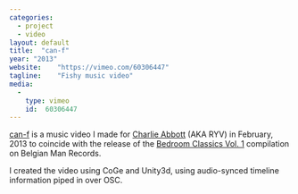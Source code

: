 ```yaml
---
categories:
  - project
  - video
layout: default
title:  "can-f"
year: "2013"
website:    "https://vimeo.com/60306447"
tagline:    "Fishy music video"
media:
  -
    type: vimeo
    id:  60306447
---
```

<a href="https://vimeo.com/60306447">can-f</a> is a music video I made for <a href="http://belgianman.com/abbott">Charlie Abbott</a> (AKA RYV) in February, 2013 to coincide with the release of the <a href="http://music.belgianman.com/album/bedroom-classics-vol-1">Bedroom Classics Vol.&nbsp;1</a> compilation on Belgian Man Records.</p>

I created the video using CoGe and Unity3d, using audio-synced timeline information piped in over OSC.

